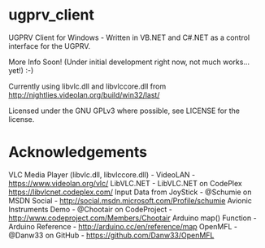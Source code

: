 ugprv_client
============

UGPRV Client for Windows - Written in VB.NET and C#.NET as a control interface for the UGPRV.

More Info Soon! (Under initial development right now, not much works... yet!) :-)

Currently using libvlc.dll and libvlccore.dll from http://nightlies.videolan.org/build/win32/last/

Licensed under the GNU GPLv3 where possible, see LICENSE for the license.

Acknowledgements
============
VLC Media Player (libvlc.dll, libvlccore.dll) - VideoLAN - https://www.videolan.org/vlc/ 
LibVLC.NET - LibVLC.NET on CodePlex https://libvlcnet.codeplex.com/ 
Input Data from JoyStick - @Schumie on MSDN Social - http://social.msdn.microsoft.com/Profile/schumie 
Avionic Instruments Demo - @Chootair on CodeProject - http://www.codeproject.com/Members/Chootair 
Arduino map() Function - Arduino Reference - http://arduino.cc/en/reference/map 
OpenMFL - @Danw33 on GitHub - https://github.com/Danw33/OpenMFL 
